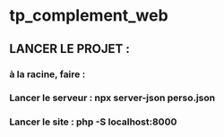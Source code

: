 ﻿# tp_complement_web

## LANCER LE PROJET : 
### à la racine, faire :
### Lancer le serveur : npx server-json perso.json
### Lancer le site : php -S localhost:8000

